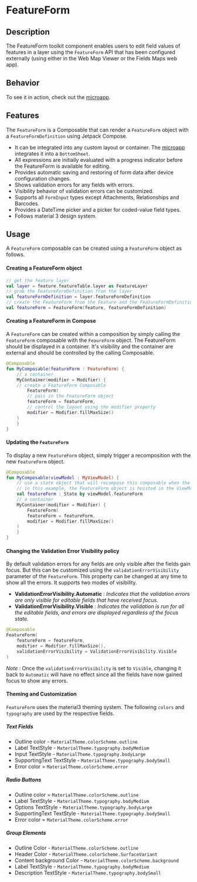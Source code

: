 

# FeatureForm

## Description

The FeatureForm toolkit component enables users to edit field values of features in a layer using the `FeatureForm` API that has been configured externally (using either in the Web Map Viewer or the Fields Maps web app).

## Behavior

To see it in action, check out the [microapp](../../microapps/FeatureFormsApp).

## Features

The `FeatureForm` is a Composable that can render a `FeatureForm` object with a `FeatureFormDefinition`  using Jetpack Compose.
- It can be integrated into any custom layout or container. The [microapp](../../microapps/FeatureFormsApp) integrates it into a `BottomSheet`.
- All expressions are initially evaluated with a progress indicator before the FeatureForm is available for editing.
- Provides automatic saving and restoring of form data after device configuration changes.
- Shows validation errors for any fields with errors.
- Visibility behavior of validation errors can be customized.
- Supports all `FormInput` types except Attachments, Relationships and Barcodes.
- Provides a DateTime picker and a picker for coded-value field types.
- Follows material 3 design system.


## Usage

A `FeatureForm` composable can be created using a `FeatureForm` object as follows.

#### Creating a FeatureForm object

```kotlin
// get the feature layer
val layer = feature.featureTable.layer as FeatureLayer  
// grab the FeatureFormDefinition from the layer
val featureFormDefinition = layer.featureFormDefinition
// create the FeatureForm from the Feature and the FeatureFormDefinition
val featureForm = FeatureForm(feature, featureFormDefinition)
```

#### Creating a FeatureForm in Compose

A `FeatureForm` can be created within a composition by simply calling the `FeatureForm` composable with the `FeaureForm` object. The FeatureForm should be displayed in a container. It's visibility and the container are external and should be controlled by the calling Composable.

```kotlin  
@Composable  
fun MyComposable(featureForm : FeatureForm) {  
    // a container  
    MyContainer(modifier = Modifier) {
	// create a FeatureForm Composable
        FeatureForm(  
	    // pass in the FeatureForm object  
	    featureForm = featureForm,  
	    // control the layout using the modifier property  
	    modifier = Modifier.fillMaxSize()  
	)  
    }  
} 
```  

#### Updating the `FeatureForm`

To display a new `FeatureForm`  object, simply trigger a recomposition with the new `FeatureForm` object.

```kotlin  
@Composable  
fun MyComposable(viewModel : MyViewModel) {  
    // use a state object that will recompose this composable when the featureForm changes
    // in this example, the FeatureForm object is hoisted in the ViewModel
    val featureForm : State by viewModel.featureForm  
    // a container  
    MyContainer(modifier = Modifier) {
        FeatureForm(    
	    featureForm = featureForm,  
	    modifier = Modifier.fillMaxSize()  
	)  
    }  
}
```  

#### Changing the Validation Error Visibility policy

By default validation errors for any fields are only visible after the fields gain focus. But this can be customized using the `validationErrorVisibility` parameter of the `FeatureForm`. This property can be changed at any time to show all the errors. It supports two modes of visibility.

- **ValidationErrorVisibility.Automatic** : *Indicates that the validation errors are only visible for editable fields that have received focus.*
- **ValidationErrorVisibility.Visible** : *Indicates the validation is run for all the editable fields, and errors are displayed regardless of the focus state.*

```kotlin
@Composable
FeatureForm(  
    featureForm = featureForm,  
    modifier = Modifier.fillMaxSize(),  
    validationErrorVisibility = ValidationErrorVisibility.Visible  
)
```
*Note* : Once the `validationErrorVisibility`  is set to `Visible`, changing it back to `Automatic` will have no effect since all the fields have now gained focus to show any errors.

#### Theming and Customization

`FeatureForm` uses the material3 theming system. The following `colors` and `typography` are used by the respective fields.

##### Text Fields
- Outline color - `MaterialTheme.colorScheme.outline`
- Label TextStyle - `MaterialTheme.typography.bodyMedium`
- Input TextStyle - `MaterialTheme.typography.bodyLarge`
- SupportingText TextStyle - `MaterialTheme.typography.bodySmall`
- Error color  = `MaterialTheme.colorScheme.error`

##### Radio Buttons
- Outline color = `MaterialTheme.colorScheme.outline`
- Label TextStyle - `MaterialTheme.typography.bodyMedium`
- Options TextStyle - `MaterialTheme.typography.bodyLarge`
- SupportingText TextStyle - `MaterialTheme.typography.bodySmall`
- Error color = `MaterialTheme.colorScheme.error`

##### Group Elements
- Outline Color - `MaterialTheme.colorScheme.outline`
- Header Color - `MaterialTheme.colorScheme.SurfaceVariant`
- Content background Color - `MaterialTheme.colorScheme.background`
- Label TextStyle - `MaterialTheme.typography.bodyMedium`
- Description TextStyle - `MaterialTheme.typography.bodySmall`
